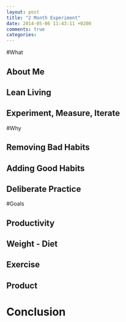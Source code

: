 ```yaml
---
layout: post	
title: "2 Month Experiment"
date: 2014-05-06 11:43:11 +0200
comments: true
categories: 
---
```

#What
## About Me
## Lean Living

## Experiment, Measure, Iterate
#Why
## Removing Bad Habits
## Adding Good Habits
## Deliberate Practice

#Goals
## Productivity
## Weight - Diet
## Exercise
## Product

# Conclusion